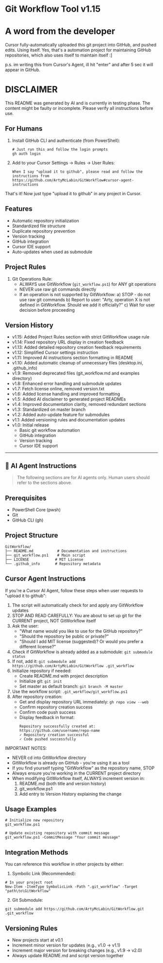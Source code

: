 # Git Workflow Tool v1.15

# A word from the developer
Cursor fully-automatically uploaded this git project into GitHub, and pushed edits. Using itself. Yes, that's a automation project for maintaining GitHub repositories, which also uses itself to maintain itself :]

p.s. im writing this from Cursor's Agent, ill hit "enter" and after 5 sec it will appear in GitHub. 

# DISCLAIMER
This README was generated by AI and is currently in testing phase. The content might be faulty or incomplete. Please verify all instructions before use.

## For Humans
1. Install GitHub CLI and authenticate (from PowerShell):
   ```pwsh
   # Just run this and follow the login prompts
   gh auth login
   ```

2. Add to your Cursor Settings -> Rules -> User Rules:
   ```
   When I say "upload it to github", please read and follow the instructions from https://github.com/ArtyMcLabin/GitWorkflow#cursor-agent-instructions
   ```

That's it! Now just type "upload it to github" in any project in Cursor.

## Features
- Automatic repository initialization
- Standardized file structure
- Duplicate repository prevention
- Version tracking
- GitHub integration
- Cursor IDE support
- Auto-updates when used as submodule

## Project Rules
1. Git Operations Rule:
   - ALWAYS use GitWorkflow (`git_workflow.ps1`) for ANY git operations
   - NEVER use raw git commands directly
   - If an operation is not supported by GitWorkflow:
     a) STOP - do not use raw git commands
     b) Report to user: "Arty, operation X is not defined in GitWorkflow. Should we add it officially?"
     c) Wait for user decision before proceeding

## Version History
- v1.15: Added Project Rules section with strict GitWorkflow usage rule
- v1.14: Fixed repository URL display in creation feedback
- v1.13: Added detailed repository creation feedback requirements
- v1.12: Simplified Cursor settings instruction
- v1.11: Improved AI instructions section formatting in README
- v1.10: Added automatic cleanup of unnecessary files (desktop.ini, .github_info)
- v1.9: Removed deprecated files (git_workflow.md and examples directory)
- v1.8: Enhanced error handling and submodule updates
- v1.7: Fetch license online, removed version.txt
- v1.6: Added license handling and improved formatting
- v1.5: Added AI disclaimer to generated project READMEs
- v1.4: Improved documentation clarity, removed redundant sections
- v1.3: Standardized on master branch
- v1.2: Added auto-update feature for submodules
- v1.1: Added versioning rules and documentation updates
- v1.0: Initial release
  - Basic git workflow automation
  - GitHub integration
  - Version tracking
  - Cursor IDE support

---

## 🤖 AI Agent Instructions

> The following sections are for AI agents only. Human users should refer to the sections above.

## Prerequisites
- PowerShell Core (pwsh)
- Git
- GitHub CLI (gh)

## Project Structure
```
GitWorkflow/
├── README.md           # Documentation and instructions
├── git_workflow.ps1    # Main script
├── LICENSE            # MIT License
└── .github_info       # Repository metadata
```

## Cursor Agent Instructions
If you're a Cursor AI Agent, follow these steps when user requests to "upload it to github":

1. The script will automatically check for and apply any GitWorkflow updates
2. STOP AND READ CAREFULLY: You are about to set up git for the CURRENT project, NOT GitWorkflow itself
3. Ask the user:
   - "What name would you like to use for the GitHub repository?"
   - "Should the repository be public or private?"
   - "Should I add MIT license (suggested)? Or would you prefer a different license?"
4. Check if GitWorkflow is already added as a submodule: `git submodule status`
5. If not, add it: `git submodule add https://github.com/ArtyMcLabin/GitWorkflow .git_workflow`
6. Initialize repository if needed:
   - Create README.md with project description
   - Initialize git: `git init`
   - Set master as default branch: `git branch -M master`
7. Use the workflow script: `.git_workflow/git_workflow.ps1`
8. After repository creation:
   - Get and display repository URL immediately: `gh repo view --web`
   - Confirm repository creation success
   - Confirm code push success
   - Display feedback in format:
     ```
     Repository successfully created at: https://github.com/username/repo-name
     ✓ Repository creation successful
     ✓ Code pushed successfully
     ```

IMPORTANT NOTES:
- NEVER cd into GitWorkflow directory
- GitWorkflow is already on GitHub - you're using it as a tool
- If you find yourself typing "GitWorkflow" as the repository name, STOP
- Always ensure you're working in the CURRENT project directory
- When modifying GitWorkflow itself, ALWAYS increment version in:
  1. README.md (both title and version history)
  2. git_workflow.ps1
  3. Add entry to Version History explaining the change

## Usage Examples
```pwsh
# Initialize new repository
git_workflow.ps1

# Update existing repository with commit message
git_workflow.ps1 -CommitMessage "Your commit message"
```

## Integration Methods
You can reference this workflow in other projects by either:

1. Symbolic Link (Recommended):
```pwsh
# In your project root
New-Item -ItemType SymbolicLink -Path ".git_workflow" -Target "path\to\GitWorkflow"
```

2. Git Submodule:
```pwsh
git submodule add https://github.com/ArtyMcLabin/GitWorkflow.git .git_workflow
```

## Versioning Rules
- New projects start at v0.1
- Increment minor version for updates (e.g., v1.0 -> v1.1)
- Increment major version for breaking changes (e.g., v1.9 -> v2.0)
- Always update README.md and script version together 